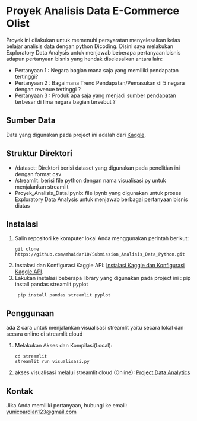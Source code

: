 # Proyek Analisis Data E-Commerce Olist
Proyek ini dilakukan untuk memenuhi persyaratan menyelesaikan kelas belajar analisis data dengan python Dicoding. Disini saya melakukan Exploratory Data Analysis untuk menjawab beberapa pertanyaan bisnis
adapun pertanyaan bisnis yang hendak diselesaikan antara lain:
- Pertanyaan 1 : Negara bagian mana saja yang memiliki pendapatan tertinggi?
- Pertanyaan 2 : Bagaimana Trend Pendapatan/Pemasukan di 5 negara dengan revenue tertinggi ?
- Pertanyaan 3 : Produk apa saja yang menjadi sumber pendapatan terbesar di lima negara bagian tersebut ?

## Sumber Data
Data yang digunakan pada project ini adalah dari [Kaggle](https://www.kaggle.com/datasets/olistbr/brazilian-ecommerce).

## Struktur Direktori
- /dataset: Direktori berisi dataset yang digunakan pada penelitian ini dengan format csv
- /streamlit: berisi file python dengan nama visualisasi.py untuk menjalankan streamlit
- Proyek_Analisis_Data.ipynb: file ipynb yang digunakan untuk proses Exploratory Data Analysis untuk menjawab berbagai pertanyaan bisnis diatas

## Instalasi
1. Salin repositori ke komputer lokal Anda menggunakan perintah berikut:
   ```shell
   git clone https://github.com/mhaidar10/Submission_Analisis_Data_Python.git
   ```
2. Instalasi dan Konfigurasi Kaggle API:
   [Instalasi Kaggle dan Konfigurasi Kaggle API](https://github.com/Kaggle/kaggle-api).
3. Lakukan instalasi beberapa library yang digunakan pada project ini : pip install pandas streamlit pyplot 
   ```shell
    pip install pandas streamlit pyplot
    ```
   
## Penggunaan
ada 2 cara untuk menjalankan visualisasi streamlit yaitu secara lokal dan secara online di streamlit cloud
1. Melakukan Akses dan Kompilasi(Local):

    ```shell
    cd streamlit
    streamlit run visualisasi.py
    ```
2. akses visualisasi melalui streamlit cloud (Online): 
   [Project Data Analytics](https://yunico-data-analytic.streamlit.app/)

## Kontak
Jika Anda memiliki pertanyaan, hubungi ke email: yunicoardian123@gmail.com

